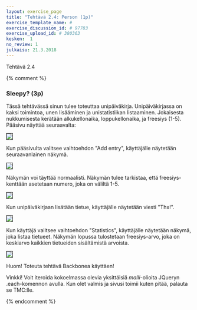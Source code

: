 ```yaml
---
layout: exercise_page
title: "Tehtävä 2.4: Person (1p)"
exercise_template_name: #
exercise_discussion_id: # 97783
exercise_upload_id: # 380363
kesken:  1
no_review: 1
julkaisu: 21.3.2018
---
```


Tehtävä 2.4

{% comment %}



<h3>Sleepy? (3p)</h3>

<p>Tässä tehtävässä sinun tulee toteuttaa unipäiväkirja. Unipäiväkirjassa on kaksi toimintoa, unen lisääminen ja unistatistiikan listaaminen. Jokaisesta nukkumisesta kerätään alkukellonaika, loppukellonaika, ja freesiys (1-5). Pääsivu näyttää seuraavalta:</p>

<p><img src="img/w4e06-sleepy-1.png" border="1"/></p>

<p>Kun pääsivulta valitsee vaihtoehdon "Add entry", käyttäjälle näytetään seuraavanlainen näkymä.</p>

<p><img src="img/w4e06-sleepy-2.png" border="1"/></p>

<p>Näkymän voi täyttää normaalisti. Näkymän tulee tarkistaa, että freesiys-kenttään asetetaan numero, joka on väliltä 1-5.</p>

<p><img src="img/w4e06-sleepy-3.png" border="1"/></p>

<p>Kun unipäiväkirjaan lisätään tietue, käyttäjälle näytetään viesti "Thx!".</p>

<p><img src="img/w4e06-sleepy-4.png" border="1"/></p>

<p>Kun käyttäjä valitsee vaihtoehdon "Statistics", käyttäjälle näytetään näkymä, joka listaa tietueet. Näkymän lopussa tulostetaan freesiys-arvo, joka on keskiarvo kaikkien tietueiden sisältämistä arvoista.</p>

<p><img src="img/w4e06-sleepy-5.png" border="1"/></p>

<p>Huom! Toteuta tehtävä Backbonea käyttäen!</p>

<p>Vinkki! Voit iteroida kokoelmassa olevia yksittäisiä <em>malli</em>-olioita JQueryn .each-komennon avulla. Kun olet valmis ja sivusi toimii kuten pitää, palauta se TMC:lle.</p>


{% endcomment %}

